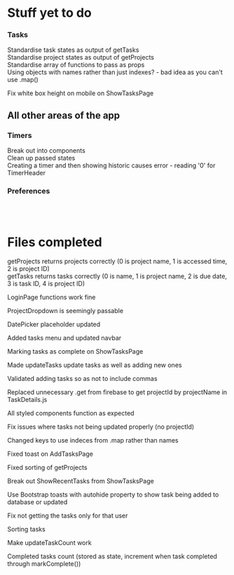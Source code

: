 # Stuff yet to do
### Tasks
Standardise task states as output of getTasks  
Standardise project states as output of getProjects  
Standardise array of functions to pass as props  
Using objects with names rather than just indexes? - bad idea as you can't use .map()  



Fix white box height on mobile on ShowTasksPage  




## All other areas of the app  
### Timers  
Break out into components  
Clean up passed states  
Creating a timer and then showing historic causes error - reading '0' for TimerHeader  


### Preferences

<br/><br/>


# Files completed
getProjects returns projects correctly
(0 is project name, 1 is accessed time, 2 is project ID)   
getTasks returns tasks correctly
(0 is name, 1 is project name, 2 is due date, 3 is task ID, 4 is project ID)  

LoginPage functions work fine  

ProjectDropdown is seemingly passable

DatePicker placeholder updated

Added tasks menu and updated navbar  

Marking tasks as complete on ShowTasksPage  

Made updateTasks update tasks as well as adding new ones  

Validated adding tasks so as not to include commas  

Replaced unnecessary .get from firebase to get projectId by projectName in TaskDetails.js   

All styled components function as expected  

Fix issues where tasks not being updated properly (no projectId)  

Changed keys to use indeces from .map rather than names  

Fixed toast on AddTasksPage  

Fixed sorting of getProjects  

Break out ShowRecentTasks from ShowTasksPage  

Use Bootstrap toasts with autohide property to show task being added to database or updated  

Fix not getting the tasks only for that user  

Sorting tasks  

Make updateTaskCount work  

Completed tasks count (stored as state, increment when task completed through markComplete())  
